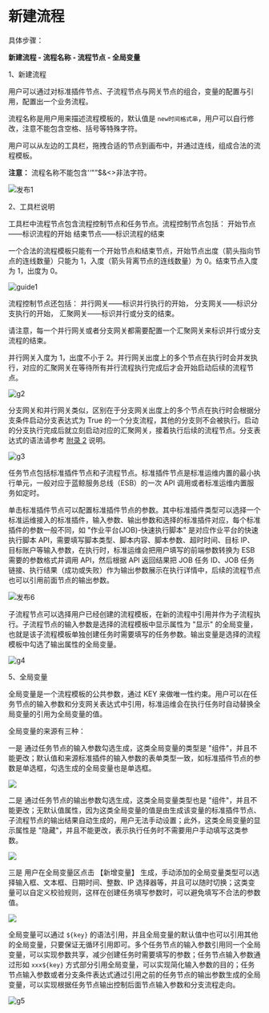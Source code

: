 # 新建流程 

具体步骤：

**新建流程 - 流程名称 - 流程节点 - 全局变量**


1、新建流程

用户可以通过对标准插件节点、子流程节点与网关节点的组合，变量的配置与引用，配置出一个业务流程。

流程名称是用户用来描述流程模板的，默认值是 `new时间格式串`，用户可以自行修改，注意不能包含空格、括号等特殊字符。

用户可以从左边的工具栏，拖拽合适的节点到画布中，并通过连线，组成合法的流程模板。

**注意：** 流程名称不能包含'‘"”$&<>非法字符。

![发布1](../assets/发布1.jpg)

2、工具栏说明

工具栏中流程节点包含流程控制节点和任务节点。流程控制节点包括：
开始节点——标识流程的开始
结束节点——标识流程的结束

一个合法的流程模板只能有一个开始节点和结束节点，开始节点出度（箭头指向节点的连线数量）只能为 1，入度（箭头背离节点的连线数量）为 0。结束节点入度为 1，出度为 0。

![guide1](../assets/guide1.png)

流程控制节点还包括：
并行网关——标识并行执行的开始，
分支网关——标识分支执行的开始，
汇聚网关——标识并行或分支的结束。

请注意，每一个并行网关或者分支网关都需要配置一个汇聚网关来标识并行或分支流程的结束。

并行网关入度为 1，出度不小于 2。并行网关出度上的多个节点在执行时会并发执行，对应的汇聚网关在等待所有并行流程执行完成后才会开始启动后续的流程节点。

![g2](../assets/g2.png)

分支网关和并行网关类似，区别在于分支网关出度上的多个节点在执行时会根据分支条件启动分支表达式为 True 的一个分支流程，其他的分支则不会被执行。启动的分支执行完成后就立刻启动对应的汇聚网关，接着执行后续的流程节点。分支表达式的语法请参考 [附录 2](/10.附录/term2.md#define) 说明。

![g3](../assets/g3.png)

任务节点包括标准插件节点和子流程节点。标准插件节点是标准运维内置的最小执行单元，一般对应于蓝鲸服务总线（ESB）的一次 API 调用或者标准运维内置服务如定时。

单击标准插件节点可以配置标准插件节点的参数。其中标准插件类型可以选择一个标准运维接入的标准插件，输入参数、输出参数和选择的标准插件对应，每个标准插件的参数一般不同，如 "作业平台(JOB)-快速执行脚本" 是对应作业平台的快速执行脚本 API，需要填写脚本类型、脚本内容、脚本参数、超时时间、目标 IP、目标账户等输入参数，在执行时，标准运维会把用户填写的前端参数转换为 ESB 需要的参数格式并调用 API，然后根据 API 返回结果把 JOB 任务 ID、JOB 任务链接、执行结果（成功或失败）作为输出参数展示在执行详情中，后续的流程节点也可以引用前面节点的输出参数。

![发布6](../assets/发布6.jpg)

子流程节点可以选择用户已经创建的流程模板，在新的流程中引用并作为子流程执行。子流程节点的输入参数是选择的流程模板中显示属性为 "显示" 的全局变量，也就是该子流程模板单独创建任务时需要填写的任务参数。输出变量是选择的流程模板中勾选了输出属性的全局变量。

![g4](../assets/g4.png)

5、全局变量

全局变量是一个流程模板的公共参数，通过 KEY 来做唯一性约束。用户可以在任务节点的输入参数和分支网关表达式中引用，标准运维会在执行任务时自动替换全局变量的引用为全局变量的值。

全局变量的来源有三种：

一是 通过任务节点的输入参数勾选生成，这类全局变量的类型是 "组件"，并且不能更改；默认值和来源标准插件的输入参数的表单类型一致，如标准插件节点的参数是单选框，勾选生成的全局变量也是单选框。

![](../assets/17.png)

二是 通过任务节点的输出参数勾选生成，这类全局变量类型也是 "组件"，并且不能更改；无默认值属性，因为这类全局变量的值是由生成该变量的标准插件节点、子流程节点的输出结果自动生成的，用户无法手动设置；此外，这类全局变量的显示属性是 "隐藏"，并且不能更改，表示执行任务时不需要用户手动填写这类参数。

![](../assets/177.png)

三是 用户在全局变量区点击 【新增变量】 生成，手动添加的全局变量类型可以选择输入框、文本框、日期时间、整数、IP 选择器等，并且可以随时切换；这类变量可以自定义校验规则，这样在创建任务填写参数时，可以避免填写不合法的参数值。

![](../assets/1777.png)

全局变量可以通过 `${key}` 的语法引用，并且全局变量的默认值中也可以引用其他的全局变量，只要保证无循环引用即可。多个任务节点的输入参数引用同一个全局变量，可以实现参数共享，减少创建任务时需要填写的参数；任务节点输入参数通过形如 `xxx${key}` 方式部分引用全局变量，可以实现简化输入参数的目的；任务节点输入参数或者分支条件表达式通过引用之前的任务节点的输出参数生成的全局变量，可以实现根据任务节点输出控制后面节点输入参数和分支流程走向。

![g5](../assets/g5.png)

